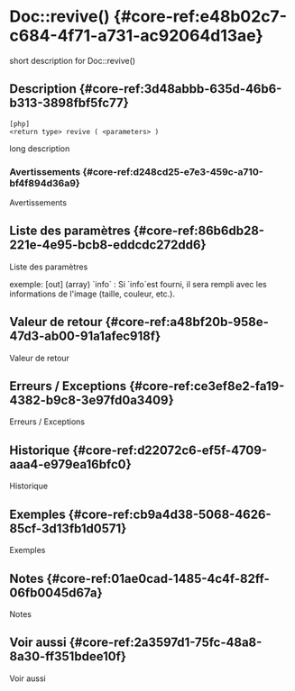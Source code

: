 # Doc::revive() {#core-ref:e48b02c7-c684-4f71-a731-ac92064d13ae}

<div class="short-description">
<span class="fixme template">short description for Doc::revive()</span>
</div>
<!--
<div class="applicability">
Obsolète depuis #.#.#
</div>
-->

## Description {#core-ref:3d48abbb-635d-46b6-b313-3898fbf5fc77}

    [php]
    <return type> revive ( <parameters> )

<span class="fixme template">long description</span>

### Avertissements {#core-ref:d248cd25-e7e3-459c-a710-bf4f894d36a9}

<span class="fixme template">Avertissements</span>

## Liste des paramètres {#core-ref:86b6db28-221e-4e95-bcb8-eddcdc272dd6}

<span class="fixme template">Liste des paramètres</span>

<div class="fixme template">
exemple:  
[out] (array) `info`
:   Si `info`est fourni, il sera rempli avec les informations de l'image (taille, couleur, etc.).
</div>

## Valeur de retour {#core-ref:a48bf20b-958e-47d3-ab00-91a1afec918f}

<span class="fixme template">Valeur de retour</span>

## Erreurs / Exceptions {#core-ref:ce3ef8e2-fa19-4382-b9c8-3e97fd0a3409}

<span class="fixme template">Erreurs / Exceptions</span>

## Historique {#core-ref:d22072c6-ef5f-4709-aaa4-e979ea16bfc0}

<span class="fixme template">Historique</span>

## Exemples {#core-ref:cb9a4d38-5068-4626-85cf-3d13fb1d0571}

<span class="fixme template">Exemples</span>

## Notes {#core-ref:01ae0cad-1485-4c4f-82ff-06fb0045d67a}

<span class="fixme template">Notes</span>

## Voir aussi {#core-ref:2a3597d1-75fc-48a8-8a30-ff351bdee10f}

<span class="fixme template">Voir aussi</span>

